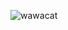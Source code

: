 ![wawacat](https://user-images.githubusercontent.com/60780448/167537059-66c79ed2-cba2-4cdc-bf8c-294cf633a241.png)
